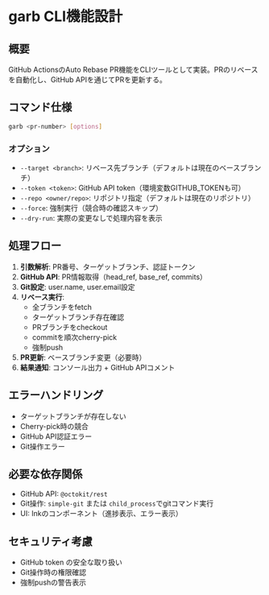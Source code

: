 # garb CLI機能設計

## 概要

GitHub ActionsのAuto Rebase PR機能をCLIツールとして実装。PRのリベースを自動化し、GitHub APIを通じてPRを更新する。

## コマンド仕様

```bash
garb <pr-number> [options]
```

### オプション

- `--target <branch>`: リベース先ブランチ（デフォルトは現在のベースブランチ）
- `--token <token>`: GitHub API token（環境変数GITHUB_TOKENも可）
- `--repo <owner/repo>`: リポジトリ指定（デフォルトは現在のリポジトリ）
- `--force`: 強制実行（競合時の確認スキップ）
- `--dry-run`: 実際の変更なしで処理内容を表示

## 処理フロー

1. **引数解析**: PR番号、ターゲットブランチ、認証トークン
2. **GitHub API**: PR情報取得（head_ref, base_ref, commits）
3. **Git設定**: user.name, user.email設定
4. **リベース実行**:
   - 全ブランチをfetch
   - ターゲットブランチ存在確認
   - PRブランチをcheckout
   - commitを順次cherry-pick
   - 強制push
5. **PR更新**: ベースブランチ変更（必要時）
6. **結果通知**: コンソール出力 + GitHub APIコメント

## エラーハンドリング

- ターゲットブランチが存在しない
- Cherry-pick時の競合
- GitHub API認証エラー
- Git操作エラー

## 必要な依存関係

- GitHub API: `@octokit/rest`
- Git操作: `simple-git` または `child_process`でgitコマンド実行
- UI: Inkのコンポーネント（進捗表示、エラー表示）

## セキュリティ考慮

- GitHub token の安全な取り扱い
- Git操作時の権限確認
- 強制pushの警告表示

